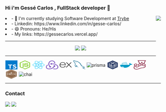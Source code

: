 ### Hi i'm Gessé Carlos , FullStack developer 👋

<div align="center">
  <img height="150px" align="right" src="https://i.pinimg.com/originals/29/09/5a/29095ab4277e3b71d65d4874db10bef3.png" />
  <div align="left" style="display: inline_block">
    <li>- 🔭 I'm currently studying Software Development at <a href="https://betrybe.com">Trybe</a></li>
    <li>- Linkedin: https://www.linkedin.com/in/gesse-carlos/ </li>
    <li>- 😄 Pronouns: He/His </li>
    <li>- My links: https://gessecarlos.vercel.app/ </li>
  </div>
</div>

---

<div align="center">
  <img height="180em" src="https://github-readme-stats.vercel.app/api?username=gesse-carlos&show_icons=true&theme=dracula&include_all_commits=true&count_private=true&icon_color=2FC18C&title_color=2FC18C&bg_color=1A1D21"/>
  <img height="180em" src="https://github-readme-stats.vercel.app/api/top-langs/?username=gesse-carlos&layout=compact&langs_count=7&theme=dracula&title_color=2FC18C&bg_color=1A1D21"/>
</div>

---

  <div>
    <img align="center" alt="typescript" height="30" width="40" src="https://raw.githubusercontent.com/devicons/devicon/master/icons/typescript/typescript-plain.svg">
    <img align="center" alt="nodejs" height="30" width="40" src="https://raw.githubusercontent.com/devicons/devicon/master/icons/nodejs/nodejs-plain.svg">
    <img align="center" alt="react" height="30" width="40" src="https://raw.githubusercontent.com/devicons/devicon/master/icons/react/react-original.svg">
    <img align="center" alt="redux" height="30" width="40" src="https://raw.githubusercontent.com/devicons/devicon/master/icons/redux/redux-original.svg">
    <img align="center" alt="express" height="30" width="40" src="https://raw.githubusercontent.com/devicons/devicon/master/icons/express/express-original.svg">
    <img align="center" alt="mysql" height="30" width="40" src="https://raw.githubusercontent.com/devicons/devicon/master/icons/mysql/mysql-plain.svg">
    <img align="center" alt="prisma" height="30" width="40" src="https://cdn.worldvectorlogo.com/logos/prisma-2.svg">
    <img align="center" alt="sequelize" height="30" width="40" src="https://raw.githubusercontent.com/devicons/devicon/master/icons/sequelize/sequelize-plain.svg">
    <img align="center" alt="docker" height="30" width="40" src="https://raw.githubusercontent.com/devicons/devicon/master/icons/docker/docker-plain.svg">
    <img align="center" alt="jest" height="30" width="40" src="https://raw.githubusercontent.com/devicons/devicon/master/icons/jest/jest-plain.svg">
    <img align="center" alt="mocha" height="30" width="40" src="https://raw.githubusercontent.com/devicons/devicon/master/icons/mocha/mocha-plain.svg">
    <img align="center" alt="chai" height="30" width="40" src="https://iconape.com/wp-content/files/es/370685/svg/370685.svg">
  </div>

---

### Contact

<div>
  <a href="https://www.linkedin.com/in/gesse-carlos/" target="_blank"><img src="https://img.shields.io/badge/-LinkedIn-%230077B5?style=for-the-badge&logo=linkedin&logoColor=white" target="_blank"></a> 
  <a href = "mailto:gesse.carlos@outlook.com"><img src="https://img.shields.io/badge/-Email-%23333?style=for-the-badge&logo=gmail&logoColor=white" target="_blank"></a>
 
</div>
